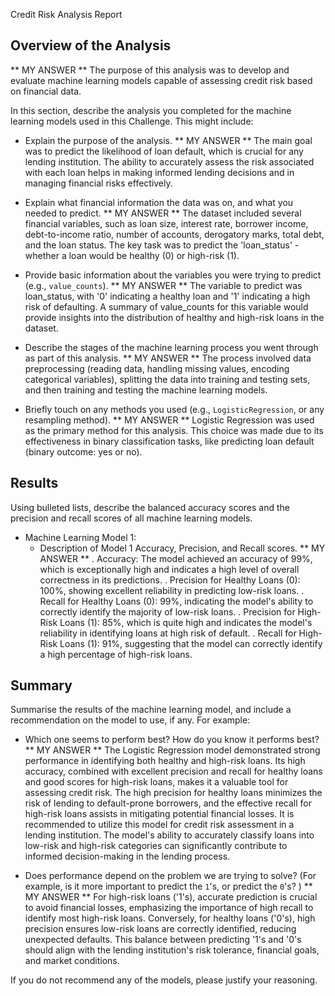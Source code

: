 Credit Risk Analysis Report

## Overview of the Analysis
** MY ANSWER ** The purpose of this analysis was to develop and evaluate machine learning models capable of assessing credit risk based on financial data. 

In this section, describe the analysis you completed for the machine learning models used in this Challenge. This might include:

* Explain the purpose of the analysis.
** MY ANSWER ** The main goal was to predict the likelihood of loan default, which is crucial for any lending institution. The ability to accurately assess the risk associated with each loan helps in making informed lending decisions and in managing financial risks effectively.

* Explain what financial information the data was on, and what you needed to predict.
** MY ANSWER ** The dataset included several financial variables, such as loan size, interest rate, borrower income, debt-to-income ratio, number of accounts, derogatory marks, total debt, and the loan status. The key task was to predict the 'loan_status' - whether a loan would be healthy (0) or high-risk (1).

* Provide basic information about the variables you were trying to predict (e.g., `value_counts`).
** MY ANSWER ** The variable to predict was loan_status, with '0' indicating a healthy loan and '1' indicating a high risk of defaulting. A summary of value_counts for this variable would provide insights into the distribution of healthy and high-risk loans in the dataset.

* Describe the stages of the machine learning process you went through as part of this analysis.
** MY ANSWER ** The process involved data preprocessing (reading data, handling missing values, encoding categorical variables), splitting the data into training and testing sets, and then training and testing the machine learning models.

* Briefly touch on any methods you used (e.g., `LogisticRegression`, or any resampling method).
** MY ANSWER ** Logistic Regression was used as the primary method for this analysis. This choice was made due to its effectiveness in binary classification tasks, like predicting loan default (binary outcome: yes or no).

## Results

Using bulleted lists, describe the balanced accuracy scores and the precision and recall scores of all machine learning models.

* Machine Learning Model 1:
  * Description of Model 1 Accuracy, Precision, and Recall scores.
** MY ANSWER ** 
    . Accuracy: The model achieved an accuracy of 99%, which is exceptionally high and indicates a high level of overall correctness in its predictions.
    . Precision for Healthy Loans (0): 100%, showing excellent reliability in predicting low-risk loans.
    . Recall for Healthy Loans (0): 99%, indicating the model's ability to correctly identify the majority of low-risk loans.
    . Precision for High-Risk Loans (1): 85%, which is quite high and indicates the model's reliability in identifying loans at high risk of default.
    . Recall for High-Risk Loans (1): 91%, suggesting that the model can correctly identify a high percentage of high-risk loans.

## Summary

Summarise the results of the machine learning model, and include a recommendation on the model to use, if any. For example:
* Which one seems to perform best? How do you know it performs best?
** MY ANSWER ** The Logistic Regression model demonstrated strong performance in identifying both healthy and high-risk loans. Its high accuracy, combined with excellent precision and recall for healthy loans and good scores for high-risk loans, makes it a valuable tool for assessing credit risk. The high precision for healthy loans minimizes the risk of lending to default-prone borrowers, and the effective recall for high-risk loans assists in mitigating potential financial losses. It is recommended to utilize this model for credit risk assessment in a lending institution. The model's ability to accurately classify loans into low-risk and high-risk categories can significantly contribute to informed decision-making in the lending process. 

* Does performance depend on the problem we are trying to solve? (For example, is it more important to predict the `1`'s, or predict the `0`'s? )
** MY ANSWER ** For high-risk loans ('1's), accurate prediction is crucial to avoid financial losses, emphasizing the importance of high recall to identify most high-risk loans. Conversely, for healthy loans ('0's), high precision ensures low-risk loans are correctly identified, reducing unexpected defaults. This balance between predicting '1's and '0's should align with the lending institution's risk tolerance, financial goals, and market conditions.

If you do not recommend any of the models, please justify your reasoning.
